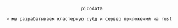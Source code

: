 
                                picodata

    > мы разрабатываем кластерную субд и сервер приложений на rust
